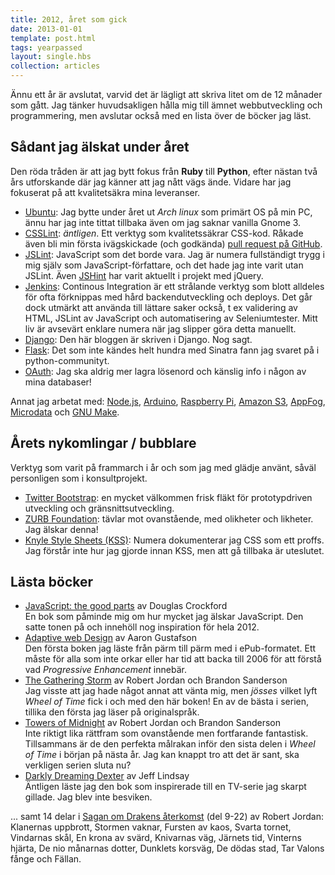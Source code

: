 ```yaml
---
title: 2012, året som gick
date: 2013-01-01
template: post.html
tags: yearpassed
layout: single.hbs
collection: articles
---
```

Ännu ett år är avslutat, varvid det är lägligt att skriva litet om de 12 månader som gått. Jag tänker huvudsakligen hålla mig till ämnet webbutveckling och programmering, men avslutar också med en lista över de böcker jag läst.

## Sådant jag älskat under året

Den röda tråden är att jag bytt fokus från **Ruby** till **Python**, efter nästan två års utforskande där jag känner att jag nått vägs ände. Vidare har jag fokuserat på att kvalitetsäkra mina leveranser.

 * [Ubuntu](http://ubuntu.com): Jag bytte under året ut *Arch linux* som primärt OS på min PC, ännu har jag inte tittat tillbaka även om jag saknar vanilla Gnome 3.
 * [CSSLint](http://csslint.net): *äntligen*. Ett verktyg som kvalitetssäkrar CSS-kod. Råkade även bli min första ivägskickade (och godkända) [pull request på GitHub](https://github.com/nzakas/parser-lib/pull/20).
 * [JSLint](http://jslint.com): JavaScript som det borde vara. Jag är numera fullständigt trygg i mig själv som JavaScript-författare, och det hade jag inte varit utan JSLint. Även [JSHint](http://jshint.com) har varit aktuellt i projekt med jQuery.
 * [Jenkins][1]: Continous Integration är ett strålande verktyg som blott alldeles för ofta förknippas med hård backendutveckling och deploys. Det går dock utmärkt att använda till lättare saker också, t ex validering av HTML, JSLint av JavaScript och automatisering av Seleniumtester. Mitt liv är avsevärt enklare numera när jag slipper göra detta manuellt.
 * [Django][2]: Den här bloggen är skriven i Django. Nog sagt.
 * [Flask][3]: Det som inte kändes helt hundra med Sinatra fann jag svaret på i python-communityt.
 * [OAuth][4]: Jag ska aldrig mer lagra lösenord och känslig info i någon av mina databaser!

Annat jag arbetat med: [Node.js][8], [Arduino][9], [Raspberry Pi][10], [Amazon S3][11], [AppFog][12], [Microdata][14] och [GNU Make][13].

## Årets nykomlingar / bubblare

Verktyg som varit på frammarch i år och som jag med glädje använt, såväl personligen som i konsultprojekt.

 * [Twitter Bootstrap][5]: en mycket välkommen frisk fläkt för prototypdriven utveckling och gränsnittsutveckling.
 * [ZURB Foundation][6]: tävlar mot ovanstående, med olikheter och likheter. Jag älskar denna!
 * [Knyle Style Sheets (KSS)][7]: Numera dokumenterar jag CSS som ett proffs. Jag förstår inte hur jag gjorde innan KSS, men att gå tillbaka är uteslutet.

## Lästa böcker

 * [JavaScript: the good parts](http://www.anobii.com/books/JavaScript:_The_Good_Parts/9780596517748/0138b55b2bd68ed76c/) av Douglas Crockford  
En bok som påminde mig om hur mycket jag älskar JavaScript. Den satte tonen på och innehöll nog inspiration för hela 2012.
 * [Adaptive web Design](http://www.anobii.com/books/Adaptive_Web_Design/9780983589525/013cc61591e42273f1/) av Aaron Gustafson  
Den första boken jag läste från pärm till pärm med i ePub-formatet. Ett måste för alla som inte orkar eller har tid att backa till 2006 för att förstå vad *Progressive Enhancement* innebär.
 * [The Gathering Storm](http://www.anobii.com/books/The_Gathering_Storm:_span_classsubtitleThe_Wheel_of_Time,_Volume_12span/9780765302304/0109f18a5d1a6102a4/) av Robert Jordan och Brandon Sanderson  
Jag visste att jag hade något annat att vänta mig, men *jösses* vilket lyft *Wheel of Time* fick i och med den här boken! En av de bästa i serien, tillika den första jag läser på originalspråk.
 * [Towers of Midnight](http://www.anobii.com/books/Towers_of_Midnight:_span_classsubtitleWheel_of_Timespan/9780765325945/01dae844eff8e4ad30/) av Robert Jordan och Brandon Sanderson  
Inte riktigt lika rättfram som ovanstående men fortfarande fantastisk. Tillsammans är de den perfekta målrakan inför den sista delen i *Wheel of Time* i början på nästa år. Jag kan knappt tro att det är sant, ska verkligen serien sluta nu?
 * [Darkly Dreaming Dexter](http://www.anobii.com/books/Darkly_Dreaming_Dexter/9780752865744/011395f899003b5910/) av Jeff Lindsay  
Äntligen läste jag den bok som inspirerade till en TV-serie jag skarpt gillade. Jag blev inte besviken.

... samt 14 delar i [Sagan om Drakens återkomst](http://sv.wikipedia.org/wiki/Sagan_om_Drakens_%C3%A5terkomst) (del 9-22) av Robert Jordan: Klanernas uppbrott, Stormen vaknar, Fursten av kaos, Svarta tornet, Vindarnas skål, En krona av svärd, Knivarnas väg, Järnets tid, Vinterns hjärta, De nio månarnas dotter, Dunklets korsväg, De dödas stad, Tar Valons fånge och Fällan.

[1]: http://jenkins-ci.org/
[2]: https://www.djangoproject.com/
[3]: http://flask.pocoo.org
[4]: http://oauth.net/
[5]: http://twitter.github.com/bootstrap/
[6]: http://foundation.zurb.com/
[7]: http://warpspire.com/posts/kss/
[8]: http://nodejs.org/
[9]: http://arduino.cc/
[10]: http://www.raspberrypi.org/
[11]: http://aws.amazon.com/s3/
[12]: https://www.appfog.com/
[13]: http://sv.wikipedia.org/wiki/Make_%28datorprogram%29
[14]: http://en.wikipedia.org/wiki/Microdata_%28HTML%29